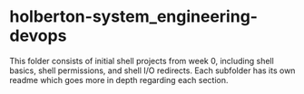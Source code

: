 # holberton-system_engineering-devops

This folder consists of initial shell projects from week 0, including shell basics, shell permissions, and shell I/O redirects. Each subfolder has its own readme which goes more in depth regarding each section. 
